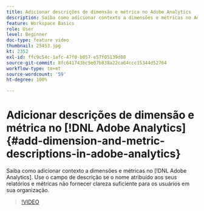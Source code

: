 ```yaml
---
title: Adicionar descrições de dimensão e métrica no Adobe Analytics
description: Saiba como adicionar contexto a dimensões e métricas no Adobe Analytics
feature: Workspace Basics
role: User
level: Beginner
doc-type: feature video
thumbnail: 25453.jpg
kt: 2352
exl-id: ffc9c54c-1afc-47f0-b057-e57f05139d88
source-git-commit: 8fc641743bc9e07b838a22ca64ccc15344d52764
workflow-type: tm+mt
source-wordcount: '59'
ht-degree: 100%

---
```


# Adicionar descrições de dimensão e métrica no [!DNL Adobe Analytics] {#add-dimension-and-metric-descriptions-in-adobe-analytics}

Saiba como adicionar contexto a dimensões e métricas no [!DNL Adobe Analytics]. Use o campo de descrição se o nome atribuído aos seus relatórios e métricas não fornecer clareza suficiente para os usuários em sua organização.

>[!VIDEO](https://video.tv.adobe.com/v/39723/?quality=12&learn=on&captions=por_br)
